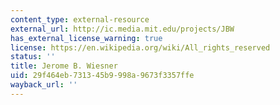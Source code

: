 ```yaml
---
content_type: external-resource
external_url: http://ic.media.mit.edu/projects/JBW
has_external_license_warning: true
license: https://en.wikipedia.org/wiki/All_rights_reserved
status: ''
title: Jerome B. Wiesner
uid: 29f464eb-7313-45b9-998a-9673f3357ffe
wayback_url: ''
---
```

